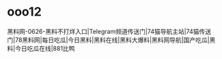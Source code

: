 # ooo12
黑料网-0626-黑料不打烊入口|Telegram频道传送门|74猫导航主站|74猫传送门|78黑料网|每日吃瓜|今日黑料|黑料在线|黑料大爆料|黑料网导航|国产吃瓜|黑料|今日吃瓜在线|881比鸭
